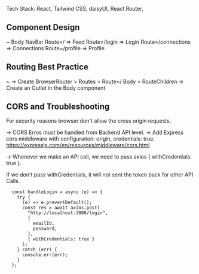 Tech Stack: React, Tailwind CSS, daisyUI, React Router,

## Component Design

~
Body
NavBar
Route=/ => Feed
Route=/login => Login
Route=/connections => Connections
Route=/profile => Profile

## Routing Best Practice

~
-> Create BrowserRouter > Routes > Route=/ Body > RouteChildren
-> Create an Outlet in the Body component

## CORS and Troubleshooting

For security reasons browser don't allow the cross origin requests.

-> CORS Erros must be handled from Backend API level.
-> Add Express cors middleware with configuration: origin, credentials: true.
https://expressjs.com/en/resources/middleware/cors.html

-> Whenever we make an API call, we need to pass axios { withCredentials: true }. 

If we don't pass withCredentials, it will not sent the token back for other API Calls.

```
  const handleLogin = async (e) => {
    try {
      (e) => e.preventDefault();
      const res = await axios.post(
        "http://localhost:3000/login",
        {
          emailId,
          password,
        },
        { withCredentials: true }
      );
    } catch (err) {
      console.err(err);
    }
  };
```
